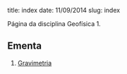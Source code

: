 title: index
date: 11/09/2014
slug: index

Página da disciplina Geofísica 1.

## Ementa

1. [Gravimetria](/category/gravimetria.html)
